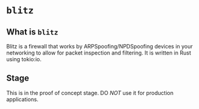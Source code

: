 # `blitz`

## What is `blitz`

Blitz is a firewall that works by ARPSpoofing/NPDSpoofing devices in your networking to allow for packet inspection and filtering. 
It is written in Rust using tokio:io.

## Stage

This is in the proof of concept stage. DO *NOT* use it for production applications.
